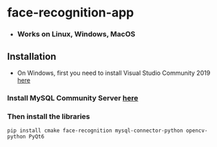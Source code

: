 # face-recognition-app
* ### Works on Linux, Windows, MacOS


## Installation

* On Windows, first you need to install Visual Studio Community 2019 [here](https://my.visualstudio.com/Downloads?q=visual%20studio%202019&wt.mc_id=o~msft~vscom~older-downloads)

### Install MySQL Community Server [here](https://dev.mysql.com/downloads/mysql)

### Then install the libraries
```
pip install cmake face-recognition mysql-connector-python opencv-python PyQt6
```
